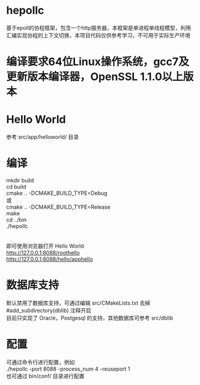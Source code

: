 # hepollc
基于epoll的协程框架，包含一个http服务器，本框架是单进程单线程模型，利用汇编实现协程的上下文切换，本项目代码仅供参考学习，不可用于实际生产环境

# 编译要求64位Linux操作系统，gcc7及更新版本编译器，OpenSSL 1.1.0以上版本

# Hello World
参考 src/app/helloworld/ 目录

# 编译
mkdir build <br>
cd build<br>
cmake .. -DCMAKE_BUILD_TYPE=Debug<br>
或<br>
cmake .. -DCMAKE_BUILD_TYPE=Release<br>
make<br>
cd ../bin<br>
./hepollc<br>
<br><br>
即可使用浏览器打开 Hello World<br>
http://127.0.0.1:8088/roothello<br>
http://127.0.0.1:8088/hello/apphello<br>


# 数据库支持
默认禁用了数据库支持，可通过编辑 src/CMakeLists.txt 去掉 #add_subdirectory(dblib) 注释开启<br>
目前只实现了 Oracle，Postgesql 的支持，其他数据库可参考 src/dblib<br>

# 配置
可通过命令行进行配置，例如 <br>
./hepollc -port 8088 -process_num 4 -reuseport 1<br>
也可通过 bin/conf/ 目录进行配置<br>
